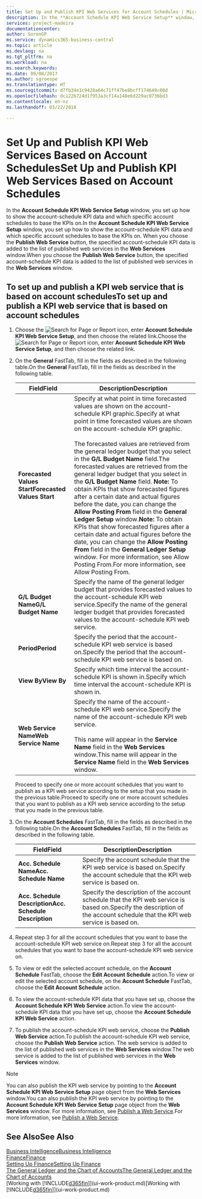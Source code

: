 ```yaml
---
title: Set Up and Publish KPI Web Services for Account Schedules | Microsoft Docs
description: In the **Account Schedule KPI Web Service Setup** window, you set up how to show the account-schedule KPI data and which specific account schedules to base the KPIs on.
services: project-madeira
documentationcenter: 
author: SorenGP
ms.service: dynamics365-business-central
ms.topic: article
ms.devlang: na
ms.tgt_pltfrm: na
ms.workload: na
ms.search.keywords: 
ms.date: 09/08/2017
ms.author: sgroespe
ms.translationtype: HT
ms.sourcegitcommit: d7fb34e1c9428a64c71ff47be8bcff174649c00d
ms.openlocfilehash: dc1226724d1f953a3cf14a148e6d229ac0736bd3
ms.contentlocale: en-nz
ms.lasthandoff: 03/22/2018

---
```

# <a name="set-up-and-publish-kpi-web-services-based-on-account-schedules"></a><span data-ttu-id="5774b-103">Set Up and Publish KPI Web Services Based on Account Schedules</span><span class="sxs-lookup"><span data-stu-id="5774b-103">Set Up and Publish KPI Web Services Based on Account Schedules</span></span>
<span data-ttu-id="5774b-104">In the **Account Schedule KPI Web Service Setup** window, you set up how to show the account-schedule KPI data and which specific account schedules to base the KPIs on.</span><span class="sxs-lookup"><span data-stu-id="5774b-104">In the **Account Schedule KPI Web Service Setup** window, you set up how to show the account-schedule KPI data and which specific account schedules to base the KPIs on.</span></span> <span data-ttu-id="5774b-105">When you choose the **Publish Web Service** button, the specified account-schedule KPI data is added to the list of published web services in the **Web Services** window.</span><span class="sxs-lookup"><span data-stu-id="5774b-105">When you choose the **Publish Web Service** button, the specified account-schedule KPI data is added to the list of published web services in the **Web Services** window.</span></span>  

## <a name="to-set-up-and-publish-a-kpi-web-service-that-is-based-on-account-schedules"></a><span data-ttu-id="5774b-106">To set up and publish a KPI web service that is based on account schedules</span><span class="sxs-lookup"><span data-stu-id="5774b-106">To set up and publish a KPI web service that is based on account schedules</span></span>  

1.  <span data-ttu-id="5774b-107">Choose the ![Search for Page or Report](media/ui-search/search_small.png "Search for Page or Report icon") icon, enter **Account Schedule KPI Web Service Setup**, and then choose the related link.</span><span class="sxs-lookup"><span data-stu-id="5774b-107">Choose the ![Search for Page or Report](media/ui-search/search_small.png "Search for Page or Report icon") icon, enter **Account Schedule KPI Web Service Setup**, and then choose the related link.</span></span>  
2.  <span data-ttu-id="5774b-108">On the **General** FastTab, fill in the fields as described in the following table.</span><span class="sxs-lookup"><span data-stu-id="5774b-108">On the **General** FastTab, fill in the fields as described in the following table.</span></span>  

    |<span data-ttu-id="5774b-109">Field</span><span class="sxs-lookup"><span data-stu-id="5774b-109">Field</span></span>|<span data-ttu-id="5774b-110">Description</span><span class="sxs-lookup"><span data-stu-id="5774b-110">Description</span></span>|  
    |---------------------------------|---------------------------------------|  
    |<span data-ttu-id="5774b-111">**Forecasted Values Start**</span><span class="sxs-lookup"><span data-stu-id="5774b-111">**Forecasted Values Start**</span></span>|<span data-ttu-id="5774b-112">Specify at what point in time forecasted values are shown on the account-schedule KPI graphic.</span><span class="sxs-lookup"><span data-stu-id="5774b-112">Specify at what point in time forecasted values are shown on the account-schedule KPI graphic.</span></span><br /><br /> <span data-ttu-id="5774b-113">The forecasted values are retrieved from the general ledger budget that you select in the **G/L Budget Name** field.</span><span class="sxs-lookup"><span data-stu-id="5774b-113">The forecasted values are retrieved from the general ledger budget that you select in the **G/L Budget Name** field.</span></span> <span data-ttu-id="5774b-114">**Note:**  To obtain KPIs that show forecasted figures after a certain date and actual figures before the date, you can change the **Allow Posting From** field in the **General Ledger Setup** window.</span><span class="sxs-lookup"><span data-stu-id="5774b-114">**Note:**  To obtain KPIs that show forecasted figures after a certain date and actual figures before the date, you can change the **Allow Posting From** field in the **General Ledger Setup** window.</span></span> <span data-ttu-id="5774b-115">For more information, see Allow Posting From.</span><span class="sxs-lookup"><span data-stu-id="5774b-115">For more information, see Allow Posting From.</span></span>|  
    |<span data-ttu-id="5774b-116">**G/L Budget Name**</span><span class="sxs-lookup"><span data-stu-id="5774b-116">**G/L Budget Name**</span></span>|<span data-ttu-id="5774b-117">Specify the name of the general ledger budget that provides forecasted values to the account-schedule KPI web service.</span><span class="sxs-lookup"><span data-stu-id="5774b-117">Specify the name of the general ledger budget that provides forecasted values to the account-schedule KPI web service.</span></span>|  
    |<span data-ttu-id="5774b-118">**Period**</span><span class="sxs-lookup"><span data-stu-id="5774b-118">**Period**</span></span>|<span data-ttu-id="5774b-119">Specify the period that the account-schedule KPI web service is based on.</span><span class="sxs-lookup"><span data-stu-id="5774b-119">Specify the period that the account-schedule KPI web service is based on.</span></span>|  
    |<span data-ttu-id="5774b-120">**View By**</span><span class="sxs-lookup"><span data-stu-id="5774b-120">**View By**</span></span>|<span data-ttu-id="5774b-121">Specify which time interval the account-schedule KPI is shown in.</span><span class="sxs-lookup"><span data-stu-id="5774b-121">Specify which time interval the account-schedule KPI is shown in.</span></span>|  
    |<span data-ttu-id="5774b-122">**Web Service Name**</span><span class="sxs-lookup"><span data-stu-id="5774b-122">**Web Service Name**</span></span>|<span data-ttu-id="5774b-123">Specify the name of the account-schedule KPI web service.</span><span class="sxs-lookup"><span data-stu-id="5774b-123">Specify the name of the account-schedule KPI web service.</span></span><br /><br /> <span data-ttu-id="5774b-124">This name will appear in the **Service Name** field in the **Web Services** window.</span><span class="sxs-lookup"><span data-stu-id="5774b-124">This name will appear in the **Service Name** field in the **Web Services** window.</span></span>|  

    <span data-ttu-id="5774b-125">Proceed to specify one or more account schedules that you want to publish as a KPI web service according to the setup that you made in the previous table.</span><span class="sxs-lookup"><span data-stu-id="5774b-125">Proceed to specify one or more account schedules that you want to publish as a KPI web service according to the setup that you made in the previous table.</span></span>  

3.  <span data-ttu-id="5774b-126">On the **Account Schedules** FastTab, fill in the fields as described in the following table.</span><span class="sxs-lookup"><span data-stu-id="5774b-126">On the **Account Schedules** FastTab, fill in the fields as described in the following table.</span></span>  

    |<span data-ttu-id="5774b-127">Field</span><span class="sxs-lookup"><span data-stu-id="5774b-127">Field</span></span>|<span data-ttu-id="5774b-128">Description</span><span class="sxs-lookup"><span data-stu-id="5774b-128">Description</span></span>|  
    |---------------------------------|---------------------------------------|  
    |<span data-ttu-id="5774b-129">**Acc. Schedule Name**</span><span class="sxs-lookup"><span data-stu-id="5774b-129">**Acc. Schedule Name**</span></span>|<span data-ttu-id="5774b-130">Specify the account schedule that the KPI web service is based on.</span><span class="sxs-lookup"><span data-stu-id="5774b-130">Specify the account schedule that the KPI web service is based on.</span></span>|  
    |<span data-ttu-id="5774b-131">**Acc. Schedule Description**</span><span class="sxs-lookup"><span data-stu-id="5774b-131">**Acc. Schedule Description**</span></span>|<span data-ttu-id="5774b-132">Specify the description of the account schedule that the KPI web service is based on.</span><span class="sxs-lookup"><span data-stu-id="5774b-132">Specify the description of the account schedule that the KPI web service is based on.</span></span>|  

4.  <span data-ttu-id="5774b-133">Repeat step 3 for all the account schedules that you want to base the account-schedule KPI web service on.</span><span class="sxs-lookup"><span data-stu-id="5774b-133">Repeat step 3 for all the account schedules that you want to base the account-schedule KPI web service on.</span></span>  
5.  <span data-ttu-id="5774b-134">To view or edit the selected account schedule, on the **Account Schedule** FastTab, choose the **Edit Account Schedule** action.</span><span class="sxs-lookup"><span data-stu-id="5774b-134">To view or edit the selected account schedule, on the **Account Schedule** FastTab, choose the **Edit Account Schedule** action.</span></span>  
6.  <span data-ttu-id="5774b-135">To view the account-schedule KPI data that you have set up, choose the **Account Schedule KPI Web Service** action.</span><span class="sxs-lookup"><span data-stu-id="5774b-135">To view the account-schedule KPI data that you have set up, choose the **Account Schedule KPI Web Service** action.</span></span>  
7.  <span data-ttu-id="5774b-136">To publish the account-schedule KPI web service, choose the **Publish Web Service** action.</span><span class="sxs-lookup"><span data-stu-id="5774b-136">To publish the account-schedule KPI web service, choose the **Publish Web Service** action.</span></span> <span data-ttu-id="5774b-137">The web service is added to the list of published web services in the **Web Services** window.</span><span class="sxs-lookup"><span data-stu-id="5774b-137">The web service is added to the list of published web services in the **Web Services** window.</span></span>  

> [!NOTE]  
>  <span data-ttu-id="5774b-138">You can also publish the KPI web service by pointing to the **Account Schedule KPI Web Service Setup** page object from the **Web Services** window.</span><span class="sxs-lookup"><span data-stu-id="5774b-138">You can also publish the KPI web service by pointing to the **Account Schedule KPI Web Service Setup** page object from the **Web Services** window.</span></span> <span data-ttu-id="5774b-139">For more information, see [Publish a Web Service](across-how-publish-web-service.md).</span><span class="sxs-lookup"><span data-stu-id="5774b-139">For more information, see [Publish a Web Service](across-how-publish-web-service.md).</span></span>  

## <a name="see-also"></a><span data-ttu-id="5774b-140">See Also</span><span class="sxs-lookup"><span data-stu-id="5774b-140">See Also</span></span>  
[<span data-ttu-id="5774b-141">Business Intelligence</span><span class="sxs-lookup"><span data-stu-id="5774b-141">Business Intelligence</span></span>](bi.md)  
[<span data-ttu-id="5774b-142">Finance</span><span class="sxs-lookup"><span data-stu-id="5774b-142">Finance</span></span>](finance.md)  
[<span data-ttu-id="5774b-143">Setting Up Finance</span><span class="sxs-lookup"><span data-stu-id="5774b-143">Setting Up Finance</span></span>](finance-setup-finance.md)  
[<span data-ttu-id="5774b-144">The General Ledger and the Chart of Accounts</span><span class="sxs-lookup"><span data-stu-id="5774b-144">The General Ledger and the Chart of Accounts</span></span>](finance-general-ledger.md)  
<span data-ttu-id="5774b-145">[Working with [!INCLUDE[d365fin](includes/d365fin_md.md)]](ui-work-product.md)</span><span class="sxs-lookup"><span data-stu-id="5774b-145">[Working with [!INCLUDE[d365fin](includes/d365fin_md.md)]](ui-work-product.md)</span></span>

